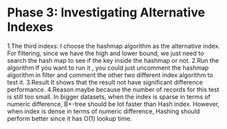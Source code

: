 # Phase 3: Investigating Alternative Indexes
1.The third indexs:
I choose the hashmap algorithm as the alternative index. For filtering, since we have the high and lower bound, we just need to search the hash map to see if the key inside the hashmap or not.
2.Run the algorithm
If you want to run it , you could just uncomment the hashmap algorithm in filter and comment the other two different index algorithm to test it.
3.Result
It shows that the result not have significant difference performance.
4.Reason
maybe because the number of records for this test is still too small. In bigger datasets, when the index is sparse in terms of numeric difference, B+-tree should be lot faster than Hash index. However, when index is dense in terms of numeric difference, Hashing should perform better since it has O(1) lookup time.
